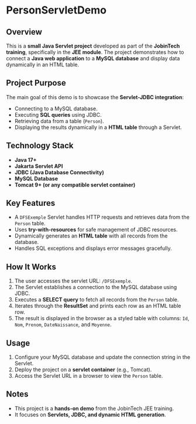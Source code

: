 # PersonServletDemo

## Overview
This is a **small Java Servlet project** developed as part of the **JobinTech training**, specifically in the **JEE module**. The project demonstrates how to connect a **Java web application** to a **MySQL database** and display data dynamically in an HTML table.

## Project Purpose
The main goal of this demo is to showcase the **Servlet-JDBC integration**:

- Connecting to a MySQL database.
- Executing **SQL queries** using JDBC.
- Retrieving data from a table (`Person`).
- Displaying the results dynamically in a **HTML table** through a Servlet.

## Technology Stack
- **Java 17+**
- **Jakarta Servlet API**
- **JDBC (Java Database Connectivity)**
- **MySQL Database**
- **Tomcat 9+ (or any compatible servlet container)**

## Key Features
- A `DFSExemple` Servlet handles HTTP requests and retrieves data from the `Person` table.
- Uses **try-with-resources** for safe management of JDBC resources.
- Dynamically generates an **HTML table** with all records from the database.
- Handles SQL exceptions and displays error messages gracefully.

## How It Works
1. The user accesses the servlet URL: `/DFSExemple`.
2. The Servlet establishes a connection to the MySQL database using JDBC.
3. Executes a **SELECT query** to fetch all records from the `Person` table.
4. Iterates through the **ResultSet** and prints each row as an HTML table row.
5. The result is displayed in the browser as a styled table with columns: `Id`, `Nom`, `Prenom`, `DateNaissance`, and `Moyenne`.

## Usage
1. Configure your MySQL database and update the connection string in the Servlet.
2. Deploy the project on a **servlet container** (e.g., Tomcat).
3. Access the Servlet URL in a browser to view the `Person` table.

## Notes
- This project is a **hands-on demo** from the JobinTech JEE training.  
- It focuses on **Servlets, JDBC, and dynamic HTML generation**.
